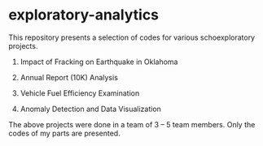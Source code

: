 # exploratory-analytics

This repository presents a selection of codes for various schoexploratory projects.

  1) Impact of Fracking on Earthquake in Oklahoma
	
  2) Annual Report (10K) Analysis
	
  3) Vehicle Fuel Efficiency Examination
	
  4) Anomaly Detection and Data Visualization

The above projects were done in a team of 3 – 5 team members. Only the codes of my parts are presented.
